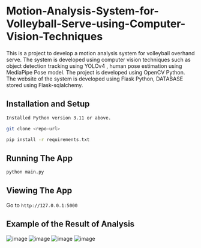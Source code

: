 # Motion-Analysis-System-for-Volleyball-Serve-using-Computer-Vision-Techniques

This is a project to develop a motion analysis system for volleyball overhand serve. 
The system is developed using computer vision techniques such as object detection tracking using YOLOv4 , human pose estimation using MediaPipe Pose model.
The project is developed using OpenCV Python.
The website of the system is developed using Flask Python, DATABASE stored using Flask-sqlalchemy.


## Installation and Setup

```bash
Installed Python version 3.11 or above.
```

```bash
git clone <repo-url>
```

```bash
pip install -r requirements.txt
```

## Running The App

```bash
python main.py
```

## Viewing The App

Go to `http://127.0.0.1:5000`

## Example of the Result of Analysis

![image](https://github.com/user-attachments/assets/4982575a-40a4-48bf-ae93-0ae444b4033c)
![image](https://github.com/user-attachments/assets/b14e93f5-be94-493f-8861-cdc37ede7c02)
![image](https://github.com/user-attachments/assets/b235d917-dc16-4ed4-89fb-249381908cb7)
![image](https://github.com/user-attachments/assets/df2f6d01-45b9-4216-9526-a96da0057dd7)



